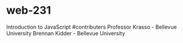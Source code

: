 # web-231
Introduction to JavaScript
#contributers Professor Krasso - Bellevue University 
	Brennan Kidder - Bellevue University